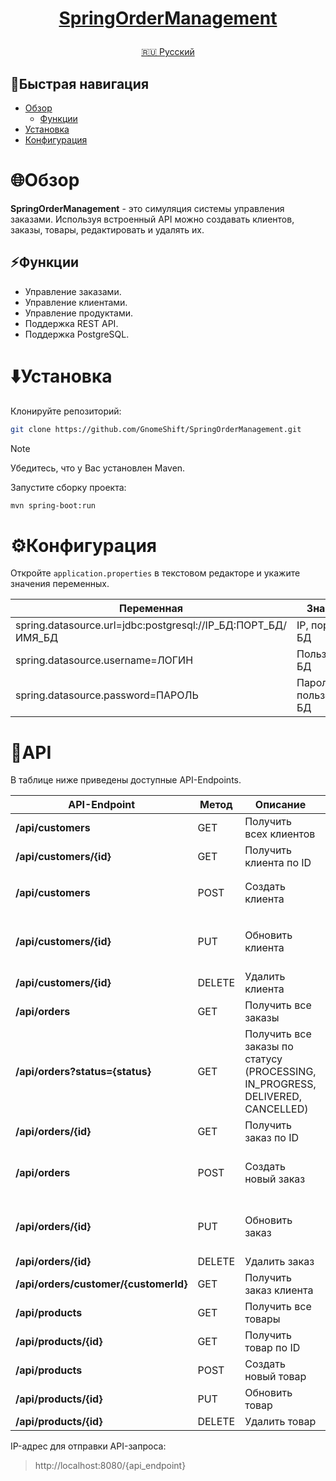 <h1>
<p align="center">
<a href="https://github.com/GnomeShift/SpringOrderManagement" target="_blank" rel="noopener noreferrer">SpringOrderManagement</a>
</p>
</h1>

<p align="center">
  <a href="README.md">🇷🇺 Русский</a>
</p>

## 🚀Быстрая навигация
* [Обзор](#обзор)
    * [Функции](#функции)
* [Установка](#установка)
* [Конфигурация](#конфигурация)

# 🌐Обзор
**SpringOrderManagement** - это симуляция системы управления заказами. Используя встроенный API можно создавать клиентов, заказы, товары, редактировать и удалять их.

## ⚡Функции
* Управление заказами.
* Управление клиентами.
* Управление продуктами.
* Поддержка REST API.
* Поддержка PostgreSQL.

# ⬇️Установка
Клонируйте репозиторий:
```bash
git clone https://github.com/GnomeShift/SpringOrderManagement.git
```
> [!NOTE]
> Убедитесь, что у Вас установлен Maven.

Запустите сборку проекта:
```bash
mvn spring-boot:run
```

# ⚙️Конфигурация
Откройте `application.properties` в текстовом редакторе и укажите значения переменных.

| Переменная                                                   | Значение               |
|--------------------------------------------------------------|------------------------|
| spring.datasource.url=jdbc:postgresql://IP_БД:ПОРТ_БД/ИМЯ_БД | IP, порт, имя БД       |
| spring.datasource.username=ЛОГИН                             | Пользователь БД        |
| spring.datasource.password=ПАРОЛЬ                            | Пароль пользователя БД |

# 📡API
В таблице ниже приведены доступные API-Endpoints.

| API-Endpoint                          | Метод  | Описание                                                                       | Тело запроса                                                                                                               |
|---------------------------------------|--------|--------------------------------------------------------------------------------|----------------------------------------------------------------------------------------------------------------------------|
| **/api/customers**                    | GET    | Получить всех клиентов                                                         | -                                                                                                                          |
| **/api/customers/{id}**               | GET    | Получить клиента по ID                                                         | -                                                                                                                          |
| **/api/customers**                    | POST   | Создать клиента                                                                | `{ "name": "NAME", "email": "mail@example.com", "phone": "7-123-456-78-90" }`                                              |
| **/api/customers/{id}**               | PUT    | Обновить клиента                                                               | `{ "name": "NAME UPDATED", "email": "mail.updated@example.com", "phone": "7-123-456-78-90" }`                              |
| **/api/customers/{id}**               | DELETE | Удалить клиента                                                                | -                                                                                                                          |
| **/api/orders**                       | GET    | Получить все заказы                                                            | -                                                                                                                          |
| **/api/orders?status={status}**       | GET    | Получить все заказы по статусу (PROCESSING, IN_PROGRESS, DELIVERED, CANCELLED) | -                                                                                                                          |
| **/api/orders/{id}**                  | GET    | Получить заказ по ID                                                           | -                                                                                                                          |
| **/api/orders**                       | POST   | Создать новый заказ                                                            | `{ "customer": { "id": 1 }, "orderDate": "2023-10-27", "status": "PROCESSING", "products": [ { "id": 1 }, { "id": 2 } ] }` |
| **/api/orders/{id}**                  | PUT    | Обновить заказ                                                                 | `{ "customer": { "id": 1 }, "orderDate": "2023-10-27", "status": "DELIVERED", "products": [ { "id": 2 }, { "id": 3 } ] }`  |
| **/api/orders/{id}**                  | DELETE | Удалить заказ                                                                  | -                                                                                                                          |
| **/api/orders/customer/{customerId}** | GET    | Получить заказ клиента                                                         | -                                                                                                                          |
| **/api/products**                     | GET    | Получить все товары                                                            | -                                                                                                                          |
| **/api/products/{id}**                | GET    | Получить товар по ID                                                           | -                                                                                                                          |
| **/api/products**                     | POST   | Создать новый товар                                                            | `{ "name": "Product C", "price": 30.00 }`                                                                                  |
| **/api/products/{id}**                | PUT    | Обновить товар                                                                 | `{ "name": "Product C Updated", "price": 35.00 }`                                                                          |
| **/api/products/{id}**                | DELETE | Удалить товар                                                                  | -                                                                                                                          |

IP-адрес для отправки API-запроса:
> http://localhost:8080/{api_endpoint}
